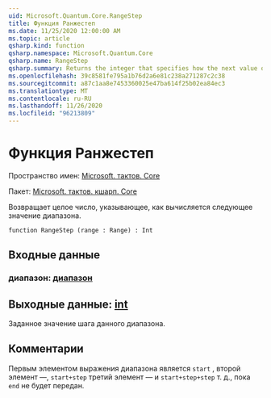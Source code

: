 ```yaml
---
uid: Microsoft.Quantum.Core.RangeStep
title: Функция Ранжестеп
ms.date: 11/25/2020 12:00:00 AM
ms.topic: article
qsharp.kind: function
qsharp.namespace: Microsoft.Quantum.Core
qsharp.name: RangeStep
qsharp.summary: Returns the integer that specifies how the next value of a range is calculated.
ms.openlocfilehash: 39c8581fe795a1b76d2a6e81c238a271287c2c38
ms.sourcegitcommit: a87c1aa8e7453360025e47ba614f25b02ea84ec3
ms.translationtype: MT
ms.contentlocale: ru-RU
ms.lasthandoff: 11/26/2020
ms.locfileid: "96213809"
---
```

# <a name="rangestep-function"></a>Функция Ранжестеп

Пространство имен: [Microsoft. тактов. Core](xref:Microsoft.Quantum.Core)

Пакет: [Microsoft. тактов. кшарп. Core](https://nuget.org/packages/Microsoft.Quantum.QSharp.Core)


Возвращает целое число, указывающее, как вычисляется следующее значение диапазона.

```qsharp
function RangeStep (range : Range) : Int
```


## <a name="input"></a>Входные данные

### <a name="range--range"></a>диапазон: [диапазон](xref:microsoft.quantum.lang-ref.range)





## <a name="output--int"></a>Выходные данные: [int](xref:microsoft.quantum.lang-ref.int)

Заданное значение шага данного диапазона.

## <a name="remarks"></a>Комментарии

Первым элементом выражения диапазона является `start` , второй элемент —, `start+step` третий элемент — и `start+step+step` т. д., пока `end` не будет передан.